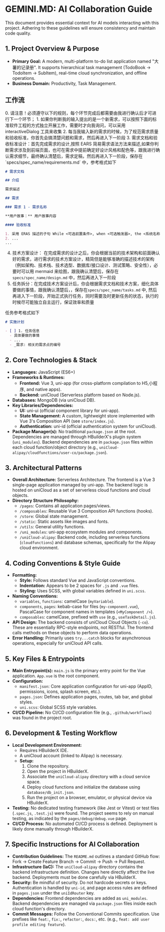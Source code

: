 # GEMINI.MD: AI Collaboration Guide

This document provides essential context for AI models interacting with this project. Adhering to these guidelines will ensure consistency and maintain code quality.

## 1. Project Overview & Purpose

* **Primary Goal:** A modern, multi-platform to-do list application named "大薯的记录册". It supports hierarchical task management (TodoBook → TodoItem → SubItem), real-time cloud synchronization, and offline operations.
* **Business Domain:** Productivity, Task Management.

## 工作流

<workflow>
0. 请注意！必须遵守以下的规则，每个环节完成后都需要由我进行确认后才可进行下一个环节；
1. 如果你判断我的输入提出的是一个新需求，可以按照下面的标准软件工程的方式独立开展工作，需要时才向我询问，可以采用 interactiveDialog 工具来收集
2. 每当我输入新的需求的时候，为了规范需求质量和验收标准，你首先会搞清楚问题和需求，然后再进入下一阶段
3. 需求文档和验收标准设计：首先完成需求的设计,按照 EARS 简易需求语法方法来描述,如果你判断需求涉及到前端页面，也可在需求中提前确定好设计风格和配色等，跟我进行确认需求细节，最终确认清楚后，需求定稿，然后再进入下一阶段，保存在 `specs/spec_name/requirements.md` 中，参考格式如下

```markdown
# 需求文档

## 介绍

需求描述

## 需求

### 需求 1 - 需求名称

**用户故事：** 用户故事内容

#### 验收标准

1. 采用 ERAS 描述的子句 While <可选前置条件>, when <可选触发器>, the <系统名称> shall <系统响应>，例如 When 选择"静音"时，笔记本电脑应当抑制所有音频输出。
2. ...
...
```
4. 技术方案设计： 在完成需求的设计之后，你会根据当前的技术架构和前面确认好的需求，进行需求的技术方案设计，精简但是能够准确的描述技术的架构（例如架构、技术栈、技术选型、数据库/接口设计、测试策略、安全性），必要时可以用 mermaid 来绘图，跟我确认清楚后，保存在  `specs/spec_name/design.md`  中，然后再进入下一阶段
5. 任务拆分：在完成技术方案设计后，你会根据需求文档和技术方案，细化具体要做的事情，跟我确认清楚后，，保存在`specs/spec_name/tasks.md` 中, 然后再进入下一阶段，开始正式执行任务，同时需要及时更新任务的状态，执行的时候尽可能独立自主运行，保证效率和质量

任务参考格式如下

``` markdown
# 实施计划

- [ ] 1. 任务信息
  - 具体要做的事情
  - ...
  - _需求: 相关的需求点的编号

```
</workflow>


## 2. Core Technologies & Stack

* **Languages:** JavaScript (ES6+)
* **Frameworks & Runtimes:**
    * **Frontend:** Vue 3, uni-app (for cross-platform compilation to H5,小程序, and native apps).
    * **Backend:** uniCloud (Serverless platform based on Node.js).
* **Databases:** MongoDB (via uniCloud DB).
* **Key Libraries/Dependencies:**
    * **UI:** uni-ui (official component library for uni-app).
    * **State Management:** A custom, lightweight store implemented with Vue 3's Composition API (see `store/index.js`).
    * **Authentication:** uni-id (official authentication system for uniCloud).
* **Package Manager(s):** No traditional `package.json` at the root. Dependencies are managed through HBuilderX's plugin system (`uni_modules`). Backend dependencies are in `package.json` files within each cloud function/object directory (e.g., `uniCloud-alipay/cloudfunctions/user-co/package.json`).

## 3. Architectural Patterns

* **Overall Architecture:** Serverless Architecture. The frontend is a Vue 3 single-page application managed by uni-app. The backend logic is hosted on uniCloud as a set of serverless cloud functions and cloud objects.
* **Directory Structure Philosophy:**
    * `/pages`: Contains all application pages/views.
    * `/composables`: Reusable Vue 3 Composition API functions (hooks).
    * `/store`: Global state management.
    * `/static`: Static assets like images and fonts.
    * `/utils`: General utility functions.
    * `/uni_modules`: uni-app ecosystem modules and components.
    * `/uniCloud-alipay`: Backend code, including serverless functions (`cloudfunctions`) and database schemas, specifically for the Alipay cloud environment.

## 4. Coding Conventions & Style Guide

* **Formatting:**
    * **Style:** Follows standard Vue and JavaScript conventions.
    * **Indentation:** Appears to be 2 spaces for `.js` and `.vue` files.
    * **Styling:** Uses SCSS, with global variables defined in `uni.scss`.
* **Naming Conventions:**
    * `variables`, `functions`: camelCase (`myVariable`).
    * `components`, `pages`: kebab-case for files (`my-component.vue`), PascalCase for component names in templates (`<MyComponent />`).
    * `composables`: camelCase, prefixed with `use` (e.g., `useTaskDetail.js`).
* **API Design:** The backend consists of uniCloud Cloud Objects (`-co`). These are essentially RPC-style endpoints, not RESTful. The frontend calls methods on these objects to perform data operations.
* **Error Handling:** Primarily uses `try...catch` blocks for asynchronous operations, especially for uniCloud API calls.

## 5. Key Files & Entrypoints

* **Main Entrypoint(s):** `main.js` is the primary entry point for the Vue application. `App.vue` is the root component.
* **Configuration:**
    * `manifest.json`: Core application configuration for uni-app (AppID, permissions, icons, splash screen, etc.).
    * `pages.json`: Defines application pages, routes, tab bar, and global styles.
    * `uni.scss`: Global SCSS style variables.
* **CI/CD Pipeline:** No CI/CD configuration file (e.g., `.github/workflows`) was found in the project root.

## 6. Development & Testing Workflow

* **Local Development Environment:**
    * Requires HBuilderX IDE.
    * A uniCloud account (linked to Alipay) is necessary.
    * **Setup:**
        1. Clone the repository.
        2. Open the project in HBuilderX.
        3. Associate the `uniCloud-alipay` directory with a cloud service space.
        4. Deploy cloud functions and initialize the database using `database/db_init.json`.
        5. Run the project on a browser, emulator, or physical device via HBuilderX.
* **Testing:** No dedicated testing framework (like Jest or Vitest) or test files (`.spec.js`, `.test.js`) were found. The project seems to rely on manual testing, as indicated by the `pages/debug/debug.vue` page.
* **CI/CD Process:** No automated CI/CD process is defined. Deployment is likely done manually through HBuilderX.

## 7. Specific Instructions for AI Collaboration

* **Contribution Guidelines:** The `README.md` outlines a standard GitHub flow: Fork -> Create Feature Branch -> Commit -> Push -> Pull Request.
* **Infrastructure (IaC):** The `uniCloud-alipay` directory contains the backend infrastructure definition. Changes here directly affect the live backend. Deployments must be done carefully via HBuilderX.
* **Security:** Be mindful of security. Do not hardcode secrets or keys. Authentication is handled by `uni-id`, and page access rules are defined in `pages.json` under the `uniIdRouter` key.
* **Dependencies:** Frontend dependencies are added as `uni_modules`. Backend dependencies are managed via `package.json` files inside each cloud function's directory.
* **Commit Messages:** Follow the Conventional Commits specification. Use prefixes like `feat:`, `fix:`, `refactor:`, `docs:`, etc. (e.g., `feat: add user profile editing feature`).
